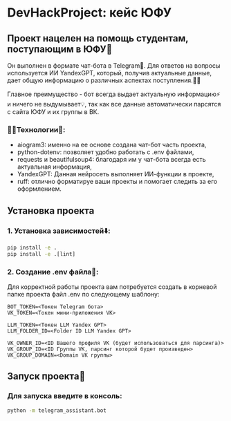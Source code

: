 # DevHackProject: кейс ЮФУ

## Проект нацелен на помощь студентам, поступающим в ЮФУ🏫

Он выполнен в формате чат-бота в Telegram📨. Для ответов на вопросы
используется ИИ YandexGPT, который, получив актуальные данные,
дает общую информацию о различных аспектах поступления.👨‍🎓

Главное преимущество - бот всегда выдает актуальную информацию⚡ и
ничего не выдумывает💡, так как все данные автоматически парсятся с сайта ЮФУ
и их группы в ВК.


### 🧑‍💻Технологии📕:
- aiogram3: именно на ее основе создана чат-бот часть проекта,
- python-dotenv: позволяет удобно работать с .env файлами,
- requests и beautifulsoup4: благодаря им у чат-бота всегда есть актуальная информация,
- YandexGPT: Данная нейросеть выполняет ИИ-функции в проекте,
- ruff: отлично форматируе ваши проекты и помогает следить за его оформлением.

## Установка проекта

### 1. Установка зависимостей⬇️: 

```cmd
pip install -e .
pip install -e .[lint]
```

### 2. Создание .env файла🔐:

Для корректной работы проекта вам потребуется создать в корневой папке проекта файл .env по следующему шаблону:
```env
BOT_TOKEN=<Токен Telegram бота>
VK_TOKEN=<Toкен мини-приложения VK>

LLM_TOKEN=<Токен LLM Yandex GPT>
LLM_FOLDER_ID=<Folder ID LLM Yandex GPT>

VK_OWNER_ID=<ID Вашего профиля VK (будет использоваться для парсинга)>
VK_GROUP_ID=<ID Группы VK, парсинг которой будет произведен>
VK_GROUP_DOMAIN=<Domain VK группы>
```

## Запуск проекта🌟

### Для запуска введите в консоль:

```cmd
python -m telegram_assistant.bot
```
